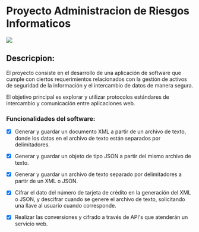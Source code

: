 # Proyecto Administracion de Riesgos Informaticos

![](https://github.com/wpineda21/RiesgosInformaticos/blob/main/src/image/git.gif)

## Descricpion:

El proyecto consiste en el desarrollo de una aplicación de software que cumple con ciertos requerimientos relacionados con la gestión de activos de seguridad de la información y el intercambio de datos de manera segura. 

El objetivo principal es explorar y utilizar protocolos estándares de intercambio y comunicación entre aplicaciones web.


### Funcionalidades del software:

- [x] Generar y guardar un documento XML a partir de un archivo de texto, donde los datos en el archivo de texto están separados por       
      delimitadores.
- [x] Generar y guardar un objeto de tipo JSON a partir del mismo archivo de texto.
- [x] Generar y guardar un archivo de texto separado por delimitadores a partir de un XML o JSON.
- [x] Cifrar el dato del número de tarjeta de crédito en la generación del XML o JSON, y descifrar cuando se genere el archivo de texto, 
      solicitando una llave al usuario cuando corresponde.
- [x] Realizar las conversiones y cifrado a través de API's que atenderán un servicio web.

